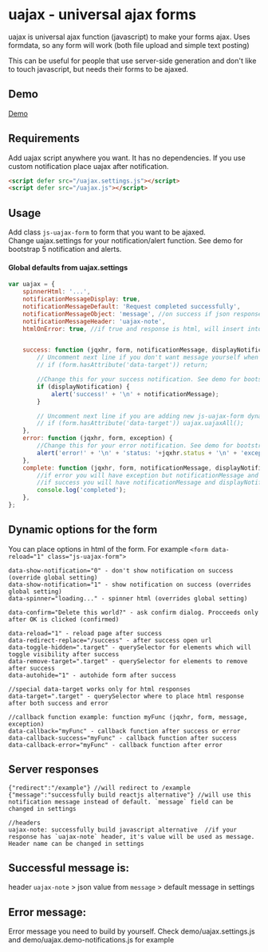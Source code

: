 # uajax - universal ajax forms
uajax is universal ajax function (javascript) to make your forms ajax. Uses formdata, so any form will work (both file upload and simple text posting)

This can be useful for people that use server-side generation and don't like to touch javascript, but needs their forms to be ajaxed.


## Demo
[Demo](https://auct.github.io/uajax/demo)


## Requirements

Add uajax script anywhere you want. It has no dependencies. If you use custom notification place uajax after notification.
```html
<script defer src="/uajax.settings.js"></script>
<script defer src="/uajax.js"></script>
```

## Usage

Add class `js-uajax-form` to form that you want to be ajaxed.  
Change uajax.settings for your notification/alert function. See demo for bootstrap 5 notification and alerts.

#### Global defaults from uajax.settings
```javascript
var uajax = {
    spinnerHtml: '...',
    notificationMessageDisplay: true,
    notificationMessageDefault: 'Request completed successfully',
    notificationMessageObject: 'message', //on success if json response have message field it will use it instead of notificationMessageDefault
    notificationMessageHeader: 'uajax-note',
    htmlOnError: true, //if true and response is html, will insert into data-target html response even on error


    success: function (jqxhr, form, notificationMessage, displayNotification) {
        // Uncomment next line if you don't want message yourself when using html target
        // if (form.hasAttribute('data-target')) return;

        //Change this for your success notification. See demo for bootstrap 5
        if (displayNotification) {
            alert('success!' + '\n' + notificationMessage);
        }

        // Uncomment next line if you are adding new js-uajax-form dynamically
        // if (form.hasAttribute('data-target')) uajax.uajaxAll();
    },
    error: function (jqxhr, form, exception) {
        //Change this for your error notification. See demo for bootstrap 5 and custom messages
        alert('error!' + '\n' + 'status: '+jqxhr.status + '\n' + 'exception: ' + exception);
    },
    complete: function (jqxhr, form, notificationMessage, displayNotification, exception) {
        //if error you will have exception but notificationMessage and displayNotification will be null
        //if success you will have notificationMessage and displayNotification  but exception will be null
        console.log('completed');
    },
};
```


## Dynamic options for the form

You can place options in html of the form. For example `<form data-reload="1" class="js-uajax-form">`
```
data-show-notification="0" - don't show notification on success (override global setting)
data-show-notification="1" - show notification on success (overrides global setting)
data-spinner="loading..." - spinner html (overrides global setting)

data-confirm="Delete this world?" - ask confirm dialog. Procceeds only after OK is clicked (confirmed)

data-reload="1" - reload page after success
data-redirect-replace="/success" - after success open url
data-toggle-hidden=".target" - querySelector for elements which will toggle visibility after success
data-remove-target=".target" - querySelector for elements to remove after success
data-autohide="1" - autohide form after success

//special data-target works only for html responses
data-target=".target" - querySelector where to place html response after both success and error

//callback function example: function myFunc (jqxhr, form, message, exception)
data-callback="myFunc" - callback function after success or error
data-callback-success="myFunc" - callback function after success
data-callback-error="myFunc" - callback function after error
```


## Server responses
```
{"redirect":"/example"} //will redirect to /example
{"message":"successfully build reactjs alternative"} //will use this notification message instead of default. `message` field can be changed in settings

//headers
uajax-note: successfully build javascript alternative  //if your response has `uajax-note` header, it's value will be used as message. Header name can be changed in settings
```


## Successful message is:  
header `uajax-note` > json value from `message` > default message in settings

## Error message:
Error message you need to build by yourself. Check demo/uajax.settings.js and demo/uajax.demo-notifications.js for example 
